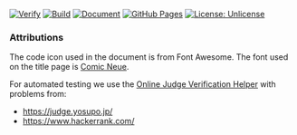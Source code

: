 [![Verify](https://github.com/Zeldacrafter/CompProg/workflows/Verify/badge.svg)](https://github.com/Zeldacrafter/CompProg/actions?query=workflow%3AVerify)
[![Build](https://github.com/Zeldacrafter/CompProg/workflows/Build/badge.svg)](https://github.com/Zeldacrafter/CompProg/actions?query=workflow%3ABuild)
[![Document](https://github.com/Zeldacrafter/CompProg/workflows/Document/badge.svg)](https://github.com/Zeldacrafter/CompProg/actions?query=workflow%3ADocument)
[![GitHub Pages](https://img.shields.io/static/v1?label=GitHub+Pages&message=+&color=brightgreen&logo=github)](https://Zeldacrafter.github.io/CompProg/)
[![License: Unlicense](https://img.shields.io/badge/License-Unlicense-blue.svg)](http://unlicense.org/)

### Attributions
The code icon used in the document is from Font Awesome.  The font
used on the title page is [Comic Neue](https://github.com/crozynski/comicneue). 

For automated testing we use the [Online Judge Verification Helper](https://github.com/online-judge-tools/verification-helper)
with problems from:
 - https://judge.yosupo.jp/
 - https://www.hackerrank.com/


